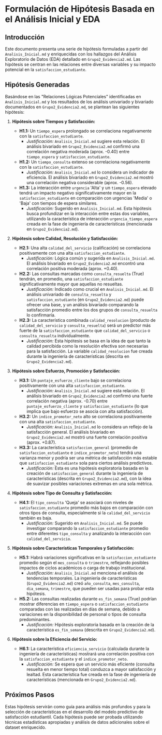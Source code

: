 # Formulación de Hipótesis Basada en el Análisis Inicial y EDA

## Introducción

Este documento presenta una serie de hipótesis formuladas a partir del `Analisis_Inicial.md` y enriquecidas con los hallazgos del Análisis Exploratorio de Datos (EDA) detallado en `Grupo2_Evidencia2.md`. Las hipótesis se centran en las relaciones entre diversas variables y su impacto potencial en la `satisfaccion_estudiante`.

## Hipótesis Generadas

Basándose en las "Relaciones Lógicas Potenciales" identificadas en `Analisis_Inicial.md` y los resultados de los análisis univariado y bivariado documentados en `Grupo2_Evidencia2.md`, se plantean las siguientes hipótesis:

1.  **Hipótesis sobre Tiempos y Satisfacción:**
    *   **H1.1:** Un `tiempo_espera` prolongado se correlaciona negativamente con la `satisfaccion_estudiante`.
        *   *Justificación:* `Analisis_Inicial.md` sugiere esta relación. El análisis bivariado en `Grupo2_Evidencia2.md` confirmó una correlación negativa moderada (aprox. -0.40) entre `tiempo_espera` y `satisfaccion_estudiante`.
    *   **H1.2:** Un `tiempo_consulta` extenso se correlaciona negativamente con la `satisfaccion_estudiante`.
        *   *Justificación:* `Analisis_Inicial.md` lo considera un indicador de eficiencia. El análisis bivariado en `Grupo2_Evidencia2.md` mostró una correlación negativa considerable (aprox. -0.56).
    *   **H1.3:** La interacción entre `urgencia` 'Alta' y un `tiempo_espera` elevado tendrá un impacto negativo significativamente mayor en la `satisfaccion_estudiante` en comparación con urgencias 'Media' o 'Baja' con tiempos de espera similares.
        *   *Justificación:* Sugerido en `Analisis_Inicial.md`. Esta hipótesis busca profundizar en la interacción entre estas dos variables, utilizando la característica de interacción `urgencia_tiempo_espera` creada en la fase de ingeniería de características (mencionada en `Grupo2_Evidencia2.md`).

2.  **Hipótesis sobre Calidad, Resolución y Satisfacción:**
    *   **H2.1:** Una alta `calidad_del_servicio` (calificación) se correlaciona positivamente con una alta `satisfaccion_estudiante`.
        *   *Justificación:* Lógica común y sugerida en `Analisis_Inicial.md`. El análisis bivariado en `Grupo2_Evidencia2.md` encontró una correlación positiva moderada (aprox. +0.40).
    *   **H2.2:** Las consultas marcadas como `consulta_resuelta` (True) tendrán, en promedio, una `satisfaccion_estudiante` significativamente mayor que aquellas no resueltas.
        *   *Justificación:* Indicado como crucial en `Analisis_Inicial.md`. El análisis univariado de `consulta_resuelta` y `satisfaccion_estudiante` (en `Grupo2_Evidencia2.md`) puede ofrecer una base, y un análisis bivariado comparando la satisfacción promedio entre los dos grupos de `consulta_resuelta` lo confirmaría.
    *   **H2.3:** La característica combinada `calidad_resolucion` (producto de `calidad_del_servicio` y `consulta_resuelta`) será un predictor más fuerte de la `satisfaccion_estudiante` que `calidad_del_servicio` o `consulta_resuelta` individualmente.
        *   *Justificación:* Esta hipótesis se basa en la idea de que tanto la calidad percibida como la resolución efectiva son necesarias para la satisfacción. La variable `calidad_resolucion` fue creada durante la ingeniería de características (descrita en `Grupo2_Evidencia2.md`).

3.  **Hipótesis sobre Esfuerzo, Promoción y Satisfacción:**
    *   **H3.1:** Un `puntaje_esfuerzo_cliente` bajo se correlaciona positivamente con una alta `satisfaccion_estudiante`.
        *   *Justificación:* `Analisis_Inicial.md` sugiere esta relación. El análisis bivariado en `Grupo2_Evidencia2.md` confirmó una fuerte correlación negativa (aprox. -0.70) entre `puntaje_esfuerzo_cliente` y `satisfaccion_estudiante` (lo que implica que bajo esfuerzo se asocia con alta satisfacción).
    *   **H3.2:** Un `indice_promotor_neto` alto se correlaciona positivamente con una alta `satisfaccion_estudiante`.
        *   *Justificación:* `Analisis_Inicial.md` lo considera un reflejo de la satisfacción general. El análisis bivariado en `Grupo2_Evidencia2.md` mostró una fuerte correlación positiva (aprox. +0.87).
    *   **H3.3:** La característica `satisfaccion_general` (promedio de `satisfaccion_estudiante` e `indice_promotor_neto`) tendrá una varianza menor y podría ser una métrica de satisfacción más estable que `satisfaccion_estudiante` sola para ciertos análisis predictivos.
        *   *Justificación:* Esta es una hipótesis exploratoria basada en la creación de `satisfaccion_general` durante la ingeniería de características (descrita en `Grupo2_Evidencia2.md`), con la idea de suavizar posibles variaciones extremas en una sola métrica.

4.  **Hipótesis sobre Tipo de Consulta y Satisfacción:**
    *   **H4.1:** El `tipo_consulta` 'Queja' se asociará con niveles de `satisfaccion_estudiante` promedio más bajos en comparación con otros tipos de consulta, especialmente si la `calidad_del_servicio` también es baja.
        *   *Justificación:* Sugerido en `Analisis_Inicial.md`. Se puede investigar comparando la `satisfaccion_estudiante` promedio entre diferentes `tipo_consulta` y analizando la interacción con `calidad_del_servicio`.

5.  **Hipótesis sobre Características Temporales y Satisfacción:**
    *   **H5.1:** Habrá variaciones significativas en la `satisfaccion_estudiante` promedio según el `mes_consulta` o `trimestre`, reflejando posibles impactos de ciclos académicos o carga de trabajo institucional.
        *   *Justificación:* `Analisis_Inicial.md` menciona el análisis de tendencias temporales. La ingeniería de características (`Grupo2_Evidencia2.md`) creó `año_consulta`, `mes_consulta`, `dia_semana`, `trimestre`, que pueden ser usadas para probar esta hipótesis.
    *   **H5.2:** Las consultas realizadas durante `es_fin_semana` (True) podrían mostrar diferencias en `tiempo_espera` o `satisfaccion_estudiante` comparadas con las realizadas en días de semana, debido a variaciones en la disponibilidad de personal o tipos de consulta predominantes.
        *   *Justificación:* Hipótesis exploratoria basada en la creación de la característica `es_fin_semana` (descrita en `Grupo2_Evidencia2.md`).

6.  **Hipótesis sobre la Eficiencia del Servicio:**
    *   **H6.1:** La característica `eficiencia_servicio` (calculada durante la ingeniería de características) mostrará una correlación positiva con la `satisfaccion_estudiante` y el `indice_promotor_neto`.
        *   *Justificación:* Se espera que un servicio más eficiente (consulta resuelta en menor tiempo total) conduzca a mayor satisfacción y lealtad. Esta característica fue creada en la fase de ingeniería de características (mencionada en `Grupo2_Evidencia2.md`).

## Próximos Pasos

Estas hipótesis servirán como guía para análisis más profundos y para la selección de características en el desarrollo del modelo predictivo de satisfacción estudiantil. Cada hipótesis puede ser probada utilizando técnicas estadísticas apropiadas y análisis de datos adicionales sobre el dataset enriquecido. 